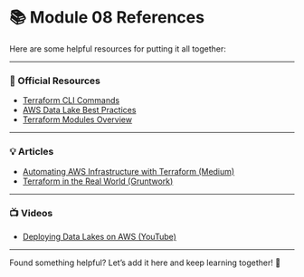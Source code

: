 # 📚 Module 08 References

Here are some helpful resources for putting it all together:

---

### 🌱 Official Resources
- [Terraform CLI Commands](https://developer.hashicorp.com/terraform/cli/commands)  
- [AWS Data Lake Best Practices](https://docs.aws.amazon.com/whitepapers/latest/building-data-lakes/building-data-lakes.html)  
- [Terraform Modules Overview](https://developer.hashicorp.com/terraform/language/modules)

---

### 💡 Articles
- [Automating AWS Infrastructure with Terraform (Medium)](https://medium.com/faun/automating-infrastructure-with-terraform-25ea9854d3dc)  
- [Terraform in the Real World (Gruntwork)](https://blog.gruntwork.io/terraform-in-the-real-world-3ab3c25f3a0c)

---

### 📺 Videos
- [Deploying Data Lakes on AWS (YouTube)](https://www.youtube.com/watch?v=JHt9MFq67H0)

---

Found something helpful? Let’s add it here and keep learning together! 🚀